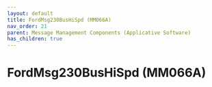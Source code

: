 ```yaml
---
layout: default
title: FordMsg230BusHiSpd (MM066A)
nav_order: 21
parent: Message Management Components (Applicative Software)
has_children: true
---
```

# FordMsg230BusHiSpd (MM066A)
